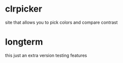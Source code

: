 # clrpicker
site that allows you to pick colors and compare contrast
# longterm
this just an extra version testing features
